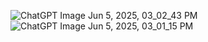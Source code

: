 
![ChatGPT Image Jun 5, 2025, 03_02_43 PM](https://github.com/user-attachments/assets/ce514f46-4133-4b2d-8a25-3aa65546ed23)
![ChatGPT Image Jun 5, 2025, 03_01_15 PM](https://github.com/user-attachments/assets/b660ba35-a161-492a-9756-5bd506721400)
